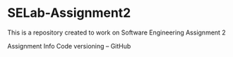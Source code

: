# SELab-Assignment2
This is a repository created to work on Software Engineering Assignment 2

Assignment Info
Code versioning – GitHub
